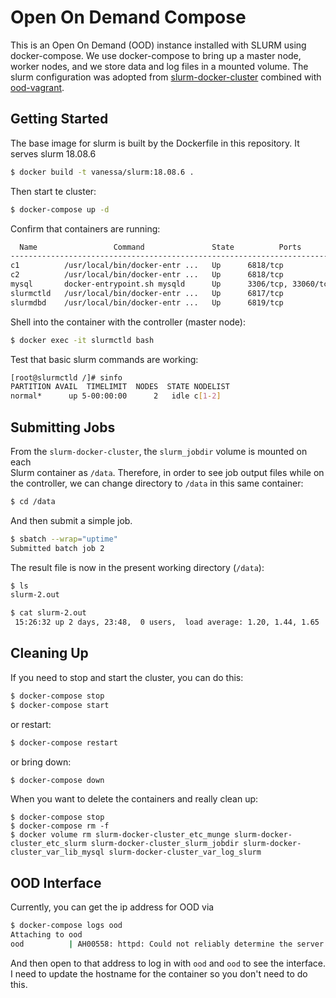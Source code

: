 # Open On Demand Compose

This is an Open On Demand (OOD) instance installed with SLURM using docker-compose.
We use docker-compose to bring up a master node, worker nodes, and we store
data and log files in a mounted volume. The slurm configuration was adopted
from [slurm-docker-cluster](https://github.com/giovtorres/slurm-docker-cluster)
combined with [ood-vagrant](https://github.com/OSC/ood-images-full/).


## Getting Started

The base image for slurm is built by the Dockerfile in this repository. It
serves slurm 18.08.6

```bash
$ docker build -t vanessa/slurm:18.08.6 .
```

Then start te cluster:

```bash
$ docker-compose up -d
```

Confirm that containers are running:

```bash
  Name                 Command               State          Ports       
------------------------------------------------------------------------
c1          /usr/local/bin/docker-entr ...   Up      6818/tcp           
c2          /usr/local/bin/docker-entr ...   Up      6818/tcp           
mysql       docker-entrypoint.sh mysqld      Up      3306/tcp, 33060/tcp
slurmctld   /usr/local/bin/docker-entr ...   Up      6817/tcp           
slurmdbd    /usr/local/bin/docker-entr ...   Up      6819/tcp 
```

Shell into the container with the controller (master node):

```bash
$ docker exec -it slurmctld bash
```

Test that basic slurm commands are working:

```bash
[root@slurmctld /]# sinfo
PARTITION AVAIL  TIMELIMIT  NODES  STATE NODELIST
normal*      up 5-00:00:00      2   idle c[1-2]
```

## Submitting Jobs

From the `slurm-docker-cluster`, the `slurm_jobdir` volume is mounted on each  
Slurm container as `/data`. Therefore, in order to see job output files while 
on the controller, we can change directory to `/data` in this same container:

```bash
$ cd /data
```

And then submit a simple job.

```bash
$ sbatch --wrap="uptime"
Submitted batch job 2
```

The result file is now in the present working directory (`/data`):

```bash
$ ls
slurm-2.out

$ cat slurm-2.out
 15:26:32 up 2 days, 23:48,  0 users,  load average: 1.20, 1.44, 1.65
```

## Cleaning Up

If you need to stop and start the cluster, you can do this:

```bash
$ docker-compose stop
$ docker-compose start
```

or restart:

```bash
$ docker-compose restart
```

or bring down:

```bash
$ docker-compose down
```

When you want to delete the containers and really clean up:

```console
$ docker-compose stop
$ docker-compose rm -f
$ docker volume rm slurm-docker-cluster_etc_munge slurm-docker-cluster_etc_slurm slurm-docker-cluster_slurm_jobdir slurm-docker-cluster_var_lib_mysql slurm-docker-cluster_var_log_slurm
```

## OOD Interface

Currently, you can get the ip address for OOD via

```bash
$ docker-compose logs ood
Attaching to ood
ood          | AH00558: httpd: Could not reliably determine the server's fully qualified domain name, using 172.19.0.7. Set the 'ServerName' directive globally to suppress this message
```

And then open to that address to log in with `ood` and `ood` to see the interface.
I need to update the hostname for the container so you don't need to do this.
